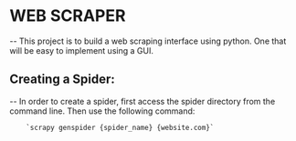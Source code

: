 # WEB SCRAPER

-- This project is to build a web scraping interface using python. One that will be easy to implement using a GUI.

## Creating a Spider:

-- In order to create a spider, first access the spider directory from the command line. Then use the following command:

        `scrapy genspider {spider_name} {website.com}`
